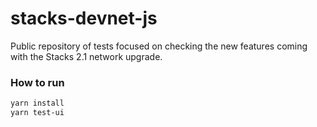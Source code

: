 # stacks-devnet-js

Public repository of tests focused on checking the new features coming with the Stacks 2.1 network upgrade.

### How to run

```bash
yarn install
yarn test-ui
```
